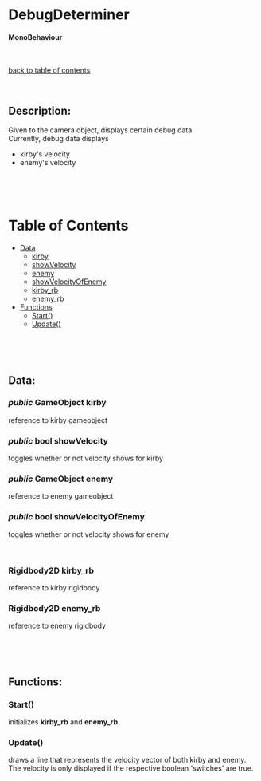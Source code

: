# DebugDeterminer

#### MonoBehaviour

<p>&nbsp;</p>

[back to table of contents](/CodeDescription/TableOfContents.md)

<p>&nbsp;</p>

## Description:
Given to the camera object, displays certain debug data.  
Currently, debug data displays
- kirby's velocity
- enemy's velocity

<p>&nbsp;</p>
<p>&nbsp;</p>

# Table of Contents
- [Data](#data)
    - [kirby](#public-gameobject-kirby)
    - [showVelocity](#public-bool-showvelocity)
    - [enemy](#public-gameobject-enemy)
    - [showVelocityOfEnemy](#public-bool-showvelocityofenemy)
    - [kirby_rb](#rigidbody2d-kirbyrb)
    - [enemy_rb](#rigidbody2d-enemyrb)
- [Functions](#functions)
    - [Start()](#start)
    - [Update()](#update)

<p>&nbsp;</p>
<p>&nbsp;</p>

## Data:
### *public* GameObject **kirby**
reference to kirby gameobject
### *public* bool **showVelocity**
toggles whether or not velocity shows for kirby
### *public* GameObject **enemy**
reference to enemy gameobject
### *public* bool **showVelocityOfEnemy**
toggles whether or not velocity shows for enemy

<p>&nbsp;</p>

### Rigidbody2D **kirby_rb**
reference to kirby rigidbody
### Rigidbody2D **enemy_rb**
reference to enemy rigidbody

<p>&nbsp;</p>
<p>&nbsp;</p>

## Functions:

### Start()
initializes **kirby_rb** and **enemy_rb**.

### Update()
draws a line that represents the velocity vector of both kirby and enemy. The velocity is only displayed if the respective boolean 'switches' are true.